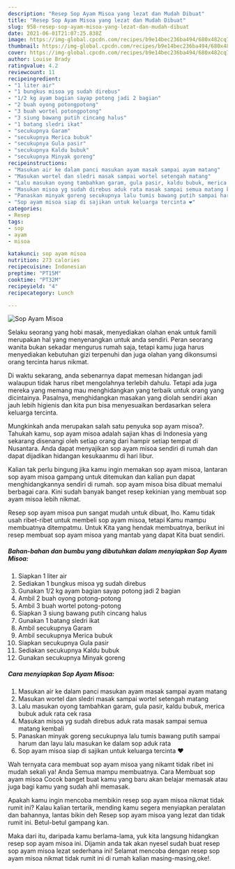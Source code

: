 ```yaml
---
description: "Resep Sop Ayam Misoa yang lezat dan Mudah Dibuat"
title: "Resep Sop Ayam Misoa yang lezat dan Mudah Dibuat"
slug: 958-resep-sop-ayam-misoa-yang-lezat-dan-mudah-dibuat
date: 2021-06-01T21:07:25.838Z
image: https://img-global.cpcdn.com/recipes/b9e14bec236ba494/680x482cq70/sop-ayam-misoa-foto-resep-utama.jpg
thumbnail: https://img-global.cpcdn.com/recipes/b9e14bec236ba494/680x482cq70/sop-ayam-misoa-foto-resep-utama.jpg
cover: https://img-global.cpcdn.com/recipes/b9e14bec236ba494/680x482cq70/sop-ayam-misoa-foto-resep-utama.jpg
author: Louise Brady
ratingvalue: 4.2
reviewcount: 11
recipeingredient:
- "1 liter air"
- "1 bungkus misoa yg sudah direbus"
- "1/2 kg ayam bagian sayap potong jadi 2 bagian"
- "2 buah oyong potongpotong"
- "3 buah wortel potongpotong"
- "3 siung bawang putih cincang halus"
- "1 batang sledri ikat"
- "secukupnya Garam"
- "secukupnya Merica bubuk"
- "secukupnya Gula pasir"
- "secukupnya Kaldu bubuk"
- "secukupnya Minyak goreng"
recipeinstructions:
- "Masukan air ke dalam panci masukan ayam masak sampai ayam matang"
- "Masukan wortel dan sledri masak sampai wortel setengah matang"
- "Lalu masukan oyong tambahkan garam, gula pasir, kaldu bubuk, merica bubuk aduk rata cek rasa"
- "Masukan misoa yg sudah direbus aduk rata masak sampai semua matang kembali"
- "Panaskan minyak goreng secukupnya lalu tumis bawang putih sampai harum dan layu lalu masukan ke dalam sop aduk rata"
- "Sop ayam misoa siap di sajikan untuk keluarga tercinta ❤"
categories:
- Resep
tags:
- sop
- ayam
- misoa

katakunci: sop ayam misoa 
nutrition: 273 calories
recipecuisine: Indonesian
preptime: "PT15M"
cooktime: "PT32M"
recipeyield: "4"
recipecategory: Lunch

---
```



![Sop Ayam Misoa](https://img-global.cpcdn.com/recipes/b9e14bec236ba494/680x482cq70/sop-ayam-misoa-foto-resep-utama.jpg)

Selaku seorang yang hobi masak, menyediakan olahan enak untuk famili merupakan hal yang menyenangkan untuk anda sendiri. Peran seorang  wanita bukan sekadar mengurus rumah saja, tetapi kamu juga harus menyediakan kebutuhan gizi terpenuhi dan juga olahan yang dikonsumsi orang tercinta harus nikmat.

Di waktu  sekarang, anda sebenarnya dapat memesan hidangan jadi walaupun tidak harus ribet mengolahnya terlebih dahulu. Tetapi ada juga mereka yang memang mau menghidangkan yang terbaik untuk orang yang dicintainya. Pasalnya, menghidangkan masakan yang diolah sendiri akan jauh lebih higienis dan kita pun bisa menyesuaikan berdasarkan selera keluarga tercinta. 



Mungkinkah anda merupakan salah satu penyuka sop ayam misoa?. Tahukah kamu, sop ayam misoa adalah sajian khas di Indonesia yang sekarang disenangi oleh setiap orang dari hampir setiap tempat di Nusantara. Anda dapat menyajikan sop ayam misoa sendiri di rumah dan dapat dijadikan hidangan kesukaanmu di hari libur.

Kalian tak perlu bingung jika kamu ingin memakan sop ayam misoa, lantaran sop ayam misoa gampang untuk ditemukan dan kalian pun dapat menghidangkannya sendiri di rumah. sop ayam misoa bisa dibuat memalui berbagai cara. Kini sudah banyak banget resep kekinian yang membuat sop ayam misoa lebih nikmat.

Resep sop ayam misoa pun sangat mudah untuk dibuat, lho. Kamu tidak usah ribet-ribet untuk membeli sop ayam misoa, tetapi Kamu mampu membuatnya ditempatmu. Untuk Kita yang hendak membuatnya, berikut ini resep membuat sop ayam misoa yang mantab yang dapat Kita buat sendiri.

<!--inarticleads1-->

##### Bahan-bahan dan bumbu yang dibutuhkan dalam menyiapkan Sop Ayam Misoa:

1. Siapkan 1 liter air
1. Sediakan 1 bungkus misoa yg sudah direbus
1. Gunakan 1/2 kg ayam bagian sayap potong jadi 2 bagian
1. Ambil 2 buah oyong potong-potong
1. Ambil 3 buah wortel potong-potong
1. Siapkan 3 siung bawang putih cincang halus
1. Gunakan 1 batang sledri ikat
1. Ambil secukupnya Garam
1. Ambil secukupnya Merica bubuk
1. Siapkan secukupnya Gula pasir
1. Sediakan secukupnya Kaldu bubuk
1. Gunakan secukupnya Minyak goreng




<!--inarticleads2-->

##### Cara menyiapkan Sop Ayam Misoa:

1. Masukan air ke dalam panci masukan ayam masak sampai ayam matang
1. Masukan wortel dan sledri masak sampai wortel setengah matang
1. Lalu masukan oyong tambahkan garam, gula pasir, kaldu bubuk, merica bubuk aduk rata cek rasa
1. Masukan misoa yg sudah direbus aduk rata masak sampai semua matang kembali
1. Panaskan minyak goreng secukupnya lalu tumis bawang putih sampai harum dan layu lalu masukan ke dalam sop aduk rata
1. Sop ayam misoa siap di sajikan untuk keluarga tercinta ❤




Wah ternyata cara membuat sop ayam misoa yang nikamt tidak ribet ini mudah sekali ya! Anda Semua mampu membuatnya. Cara Membuat sop ayam misoa Cocok banget buat kamu yang baru akan belajar memasak atau juga bagi kamu yang sudah ahli memasak.

Apakah kamu ingin mencoba membikin resep sop ayam misoa nikmat tidak rumit ini? Kalau kalian tertarik, mending kamu segera menyiapkan peralatan dan bahannya, lantas bikin deh Resep sop ayam misoa yang lezat dan tidak rumit ini. Betul-betul gampang kan. 

Maka dari itu, daripada kamu berlama-lama, yuk kita langsung hidangkan resep sop ayam misoa ini. Dijamin anda tak akan nyesel sudah buat resep sop ayam misoa lezat sederhana ini! Selamat mencoba dengan resep sop ayam misoa nikmat tidak rumit ini di rumah kalian masing-masing,oke!.

